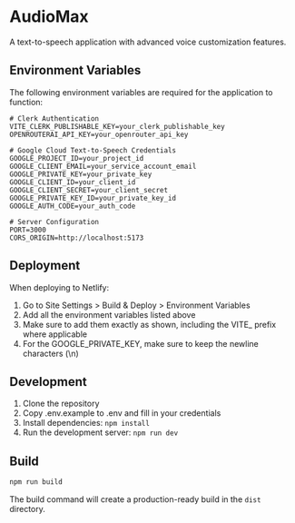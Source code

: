 # AudioMax

A text-to-speech application with advanced voice customization features.

## Environment Variables

The following environment variables are required for the application to function:

```env
# Clerk Authentication
VITE_CLERK_PUBLISHABLE_KEY=your_clerk_publishable_key
OPENROUTERAI_API_KEY=your_openrouter_api_key

# Google Cloud Text-to-Speech Credentials
GOOGLE_PROJECT_ID=your_project_id
GOOGLE_CLIENT_EMAIL=your_service_account_email
GOOGLE_PRIVATE_KEY=your_private_key
GOOGLE_CLIENT_ID=your_client_id
GOOGLE_CLIENT_SECRET=your_client_secret
GOOGLE_PRIVATE_KEY_ID=your_private_key_id
GOOGLE_AUTH_CODE=your_auth_code

# Server Configuration
PORT=3000
CORS_ORIGIN=http://localhost:5173
```

## Deployment

When deploying to Netlify:

1. Go to Site Settings > Build & Deploy > Environment Variables
2. Add all the environment variables listed above
3. Make sure to add them exactly as shown, including the VITE_ prefix where applicable
4. For the GOOGLE_PRIVATE_KEY, make sure to keep the newline characters (\n)

## Development

1. Clone the repository
2. Copy .env.example to .env and fill in your credentials
3. Install dependencies: `npm install`
4. Run the development server: `npm run dev`

## Build

```bash
npm run build
```

The build command will create a production-ready build in the `dist` directory.
